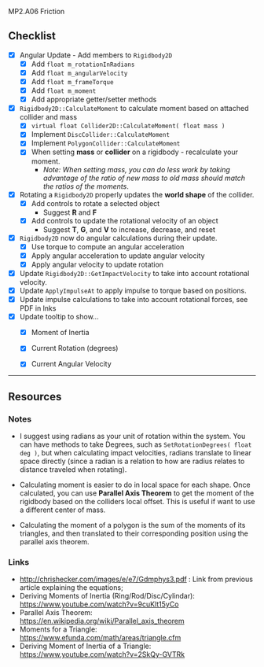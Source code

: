 MP2.A06 Friction

## Checklist
- [x] Angular Update - Add members to `Rigidbody2D`
    - [x] Add `float m_rotationInRadians`
    - [x] Add `float m_angularVelocity`
    - [x] Add `float m_frameTorque`
    - [x] Add `float m_moment`
    - [x] Add appropriate getter/setter methods
- [x] `Rigidbody2D::CalculateMoment` to calculate moment based on attached collider and mass
    - [x] `virtual float Collider2D::CalculateMoment( float mass )`
    - [x] Implement `DiscCollider::CalculateMoment`
    - [x] Implement `PolygonCollider::CalculateMoment`
    - [x] When setting **mass** or **collider** on a rigidbody - recalculate your moment.
        - *Note: When setting mass, you can do less work by taking advantage of the ratio of new mass to old mass should match the ratios of the moments*.
- [x] Rotating a `Rigidbody2D` properly updates the **world shape** of the collider.
    - [x] Add controls to rotate a selected object
        - Suggest **R** and **F**
    - [x] Add controls to update the rotational velocity of an object
        - Suggest **T**, **G**, and **V** to increase, decrease, and reset
- [x] `Rigidbody2D` now do angular calculations during their update.
    - [x] Use torque to compute an angular acceleration
    - [x] Apply angular acceleration to update angular velocity
    - [x] Apply angular velocity to update rotation
- [x] Update `Rigidbody2D::GetImpactVelocity` to take into account rotational velocity.
- [x] Update `ApplyImpulseAt` to apply impulse to torque based on positions.
- [x] Update impulse calculations to take into account rotational forces, see PDF in lnks
- [x] Update tooltip to show...
    - [x] Moment of Inertia
    - [x] Current Rotation (degrees)
    - [x] Current Angular Velocity


------

## Resources

### Notes
- I suggest using radians as your unit of rotation within the system.  You can have
methods to take Degrees, such as `SetRotationDegrees( float deg )`, but when calculating
impact velocities, radians translate to linear space directly (since a radian is a relation to how are radius relates to distance traveled when rotating).

- Calculating moment is easier to do in local space for each shape.  Once calculated, you can use **Parallel Axis Theorem** to  get the moment of the rigidbody based on the colliders local offset.  This is useful if want to use a different center of mass.

- Calculating the moment of a polygon is the sum of the moments of its triangles, and then
translated to their corresponding position using the parallel axis theorem.




### Links
- http://chrishecker.com/images/e/e7/Gdmphys3.pdf : Link from previous article explaining the equations;
- Deriving Moments of Inertia (Ring/Rod/Disc/Cylindar): https://www.youtube.com/watch?v=9cuKlt15yCo
- Parallel Axis Theorem: https://en.wikipedia.org/wiki/Parallel_axis_theorem
- Moments for a Triangle: https://www.efunda.com/math/areas/triangle.cfm
- Deriving Moment of Inertia of a Triangle: https://www.youtube.com/watch?v=2SkQy-GVTRk

